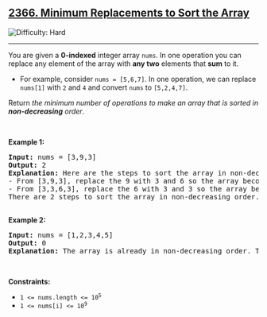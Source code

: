 <h2><a href="https://leetcode.com/problems/minimum-replacements-to-sort-the-array">2366. Minimum Replacements to Sort the Array</a></h2><img src='https://img.shields.io/badge/Difficulty-Hard-red' alt='Difficulty: Hard' /><hr><p>You are given a <strong>0-indexed</strong> integer array <code>nums</code>. In one operation you can replace any element of the array with <strong>any two</strong> elements that <strong>sum</strong> to it.</p>

<ul>
	<li>For example, consider <code>nums = [5,6,7]</code>. In one operation, we can replace <code>nums[1]</code> with <code>2</code> and <code>4</code> and convert <code>nums</code> to <code>[5,2,4,7]</code>.</li>
</ul>

<p>Return <em>the minimum number of operations to make an array that is sorted in <strong>non-decreasing</strong> order</em>.</p>

<p>&nbsp;</p>
<p><strong class="example">Example 1:</strong></p>

<pre>
<strong>Input:</strong> nums = [3,9,3]
<strong>Output:</strong> 2
<strong>Explanation:</strong> Here are the steps to sort the array in non-decreasing order:
- From [3,9,3], replace the 9 with 3 and 6 so the array becomes [3,3,6,3]
- From [3,3,6,3], replace the 6 with 3 and 3 so the array becomes [3,3,3,3,3]
There are 2 steps to sort the array in non-decreasing order. Therefore, we return 2.

</pre>

<p><strong class="example">Example 2:</strong></p>

<pre>
<strong>Input:</strong> nums = [1,2,3,4,5]
<strong>Output:</strong> 0
<strong>Explanation:</strong> The array is already in non-decreasing order. Therefore, we return 0. 
</pre>

<p>&nbsp;</p>
<p><strong>Constraints:</strong></p>

<ul>
	<li><code>1 &lt;= nums.length &lt;= 10<sup>5</sup></code></li>
	<li><code>1 &lt;= nums[i] &lt;= 10<sup>9</sup></code></li>
</ul>
</hr>